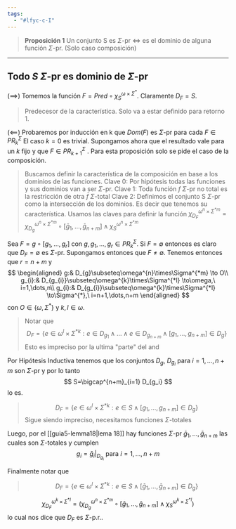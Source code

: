 ```yaml
---
tags:
  - "#lfyc-c-I"
---
```

> **Proposición 1** Un conjunto S es $\Sigma$-pr $\iff$ es el dominio de alguna función $\Sigma$-pr. (Solo caso composición)

---
## Todo $S$ $\Sigma$-pr es dominio de $\Sigma$-pr
($\implies$) Tomemos la función $F=Pred\circ\chi^{\omega\times\Sigma^*}_S$. Claramente $D_F=S$.
> Predecesor de la característica. Solo va a estar definido para retorno 1.

($\impliedby$)  Probaremos por inducción en k que $Dom(F)$ es $\Sigma$-pr para cada $F\in PR^{\Sigma}_k$
El caso $k=0$ es trivial. Supongamos ahora que el resultado vale para un $k$ fijo y que $F\in{PR}^{\Sigma}_{k+1}$ . Para esta proposición solo se pide el caso de la composición.

> Buscamos definir la característica de la composición en base a los dominios de las funciones.
> Clave 0: Por hipótesis todas las funciones y sus dominios van a ser $\Sigma$-pr. 
> Clave 1: Toda función $f$ $\Sigma$-pr no total es la restricción de otra $\bar f$ $\Sigma$-total 
> Clave 2: Definimos el conjunto S $\Sigma$-pr como la intersección de los dominios. Es decir que tenemos su característica.
> Usamos las claves para definir la función $\chi_{D_F}^{\omega^n\times\Sigma^{*m}}=\chi_{D_g}^{\omega^n\times\Sigma^{*m}}\circ[\bar g_1,\dots,\bar g_{n+m}]\land\chi_{S}^{\omega^n\times\Sigma^{*m}}$

Sea $F=g\circ[g_1,\dots,g_{r}]$ con $g,g_1,\dots,g_{r}\in PR^{\Sigma}_k$. Si $F=\emptyset$ entonces es claro que $D_F=\emptyset$ es $\Sigma$-pr. Supongamos entonces que $F\neq\emptyset$. Tenemos entonces que $r=n+m$ y 
 $$
\begin{aligned}
g:&
	D_{g}\subseteq\omega^{n}\times\Sigma^{*m}
	\to O\\
g_{i}:&
	D_{g_{i}}\subseteq\omega^{k}\times\Sigma^{*l}
	\to\omega,\ i=1,\dots,n\\
g_{i}:&
	D_{g_{i}}\subseteq\omega^{k}\times\Sigma^{*l}
	\to\Sigma^{*},\ i=n+1,\dots,n+m
\end{aligned}
 $$
con $O\in\{\omega,\Sigma^*\}$ y $k,l\in\omega$. 
> Notar que 
> $$D_F=\{e\in\omega^l\times\Sigma^{*k}:e\in D_{g_1}\land\dots\land e\in D_{g_{n+m}}\land[g_1,\dots,g_{n+m}]\in D_g\}$$
> Esto es impreciso por la ultima "parte" del and

Por Hipótesis Inductiva tenemos que los conjuntos $D_g,\ D_{g_i}$ para $i=1,\dots, n+m$ son $\Sigma$-pr y por lo tanto
$$
S=\bigcap^{n+m}_{i=1} D_{g_i}
$$
lo es.
> $$D_F=\{e\in\omega^l\times\Sigma^{*k}:e\in S\land[g_1,\dots,g_{n+m}]\in D_g\}$$
> Sigue siendo impreciso, necesitamos funciones $\Sigma$-totales

Luego, por el [[guia5-lemma18|lema 18]] hay funciones $\Sigma$-pr $\bar g_1,\dots,\bar g_{n+m}$ las cuales son $\Sigma$-totales y cumplen
$$
g_i=\bar g_i|_{D_{g_i}}\text{ para }i=1,\dots,n+m
$$

Finalmente notar que
> $$D_F=\{e\in\omega^l\times\Sigma^{*k}:e\in S\land[\bar{g}_1,\dots,\bar{g}_{n+m}]\in D_g\}$$

$$
\chi_{D_{F}}^{\omega^{k}\times\Sigma^{*l}}= \left(
	\chi_{D_{g}}^{\omega^{n}\times\Sigma^{*m}}\circ [\bar{g}_{1},\dots,\bar{g}_{n+m}]
	\land\chi_{S}^{\omega^{k}\times\Sigma^{*l}}
\right)
$$
lo cual nos dice que $D_{F}$ es $\Sigma$-p.r.. 
